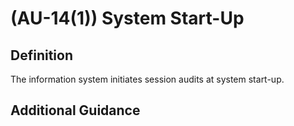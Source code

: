 
# (AU-14(1)) System Start-Up

## Definition

The information system initiates session audits at system start-up.

## Additional Guidance


